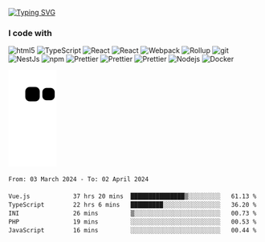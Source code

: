 [![Typing SVG](https://readme-typing-svg.herokuapp.com?font=Fira+Code&size=18&duration=2000&pause=1000&color=F7601E&center=true&vCenter=true&multiline=true&width=600&height=100&lines=Hey!+Nice+to+meet+you.;Welcome+to+my+page!;I'm+Liusixin%2C+FE+developer+from+China)](https://git.io/typing-svg)
<h3>I code with</h3>
<p>
  <img alt="html5" src="https://img.shields.io/badge/-HTML5-E34F26?logo=html5&logoColor=white" />
  <img alt="TypeScript" src="https://img.shields.io/badge/-TypeScript-007ACC?logo=typescript&logoColor=white" />
  <img alt="React" src="https://img.shields.io/badge/-Vue-65b687?logo=v&logoColor=white" />
  <img alt="React" src="https://img.shields.io/badge/-React-45b8d8?logo=react&logoColor=white" />
  <img alt="Webpack" src="https://img.shields.io/badge/-Webpack-8DD6F9?logo=webpack&logoColor=white" /> 
  <img alt="Rollup" src="https://img.shields.io/badge/-Rollup-EC4A3F?logo=rollup.js&logoColor=white" />
  <img alt="git" src="https://img.shields.io/badge/-Git-F05032?logo=git&logoColor=white" />
  <img alt="NestJs" src="https://img.shields.io/badge/-NestJs-ea2845?logo=nestjs&logoColor=white" />
  <img alt="npm" src="https://img.shields.io/badge/-NPM-CB3837?logo=npm&logoColor=white" />
  <img alt="Prettier" src="https://img.shields.io/badge/-Prettier-F7B93E?logo=prettier&logoColor=white" />
  <img alt="Prettier" src="https://img.shields.io/badge/-Jest-c21325?logo=jest&logoColor=white" />
  <img alt="Prettier" src="https://img.shields.io/badge/-Eslint-cccccc?logo=eslint&logoColor=white" />
  <img alt="Nodejs" src="https://img.shields.io/badge/-Nodejs-43853d?logo=Node.js&logoColor=white" />
  <img alt="Docker" src="https://img.shields.io/badge/-Docker-46a2f1?logo=docker&logoColor=white" />
</p>

<!-- <div align=center>
<img height="120" src="https://count.getloli.com/get/@LesixCoder?theme=rule34" alt="" />
</div> -->

<!-- ![](https://github-profile-trophy.vercel.app/?username=LesixCoder&theme=flat&column=6) -->
![](https://github.com/LesixCoder/LesixCoder/blob/main/assets/github-contribution-grid-snake.svg)

<img align="left" height="150" src="https://github-readme-stats.vercel.app/api?username=LesixCoder&hide=contribs&count_private=true&show_icons=true&theme=react" alt="" />

<!--START_SECTION:waka-->

```txt
From: 03 March 2024 - To: 02 April 2024

Vue.js            37 hrs 20 mins  ███████████████▒░░░░░░░░░   61.13 %
TypeScript        22 hrs 6 mins   █████████░░░░░░░░░░░░░░░░   36.20 %
INI               26 mins         ▒░░░░░░░░░░░░░░░░░░░░░░░░   00.73 %
PHP               19 mins         ░░░░░░░░░░░░░░░░░░░░░░░░░   00.53 %
JavaScript        16 mins         ░░░░░░░░░░░░░░░░░░░░░░░░░   00.44 %
```

<!--END_SECTION:waka-->
